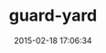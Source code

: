 ---
layout: post
title:  "guard-yard"
repo:   "panthomakos/guard-yard"
date:   2015-02-18 17:06:34
gemurl: https://github.com/panthomakos/guard-yard
---